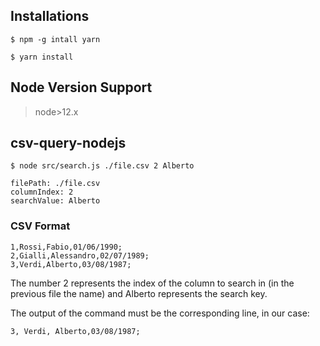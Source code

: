 ## Installations

`$ npm -g intall yarn`

`$ yarn install`

## Node Version Support

>node>12.x

## csv-query-nodejs

`$ node src/search.js ./file.csv 2 Alberto`

```
filePath: ./file.csv
columnIndex: 2
searchValue: Alberto
```

### CSV Format

```
1,Rossi,Fabio,01/06/1990;
2,Gialli,Alessandro,02/07/1989;
3,Verdi,Alberto,03/08/1987;
```

The number 2 represents the index of the column to search in (in the previous file the name) and Alberto represents the search key.

The output of the command must be the corresponding line, in our case: 

```
3, Verdi, Alberto,03/08/1987;
```